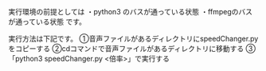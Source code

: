 実行環境の前提としては
・python3 のバスが通っている状態
・ffmpegのバスが通っている状態
です。

実行方法は下記です。
①音声ファイルがあるディレクトリにspeedChanger.pyをコピーする
②cdコマンドで音声ファイルがあるディレクトリに移動する
③「python3 speedChanger.py <倍率>」で実行する

